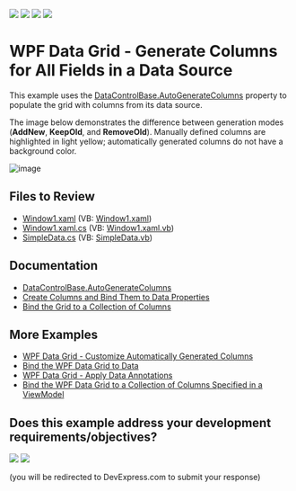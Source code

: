 <!-- default badges list -->
![](https://img.shields.io/endpoint?url=https://codecentral.devexpress.com/api/v1/VersionRange/128648371/22.2.2%2B)
[![](https://img.shields.io/badge/Open_in_DevExpress_Support_Center-FF7200?style=flat-square&logo=DevExpress&logoColor=white)](https://supportcenter.devexpress.com/ticket/details/E1521)
[![](https://img.shields.io/badge/📖_How_to_use_DevExpress_Examples-e9f6fc?style=flat-square)](https://docs.devexpress.com/GeneralInformation/403183)
[![](https://img.shields.io/badge/💬_Leave_Feedback-feecdd?style=flat-square)](#does-this-example-address-your-development-requirementsobjectives)
<!-- default badges end -->

# WPF Data Grid - Generate Columns for All Fields in a Data Source

This example uses the [DataControlBase.AutoGenerateColumns](https://docs.devexpress.com/WPF/DevExpress.Xpf.Grid.DataControlBase.AutoGenerateColumns) property to populate the grid with columns from its data source.

The image below demonstrates the difference between generation modes (**AddNew**, **KeepOld**, and **RemoveOld**). Manually defined columns are highlighted in light yellow; automatically generated columns do not have a background color.

![image](https://user-images.githubusercontent.com/65009440/209556936-8470d8a6-2878-49a5-908f-f1b70d603d34.png)

## Files to Review

* [Window1.xaml](./CS/Window1.xaml) (VB: [Window1.xaml](./VB/Window1.xaml))
* [Window1.xaml.cs](./CS/ViewModel.cs) (VB: [Window1.xaml.vb](./VB/ViewModel.vb))
* [SimpleData.cs](./CS/SimpleData.cs) (VB: [SimpleData.vb](./VB/SimpleData.vb))

## Documentation

* [DataControlBase.AutoGenerateColumns](https://docs.devexpress.com/WPF/DevExpress.Xpf.Grid.DataControlBase.AutoGenerateColumns)
* [Create Columns and Bind Them to Data Properties](https://docs.devexpress.com/WPF/6094/controls-and-libraries/data-grid/grid-view-data-layout/columns-and-card-fields/create-columns-and-bind-them-to-data-properties)
* [Bind the Grid to a Collection of Columns](https://docs.devexpress.com/WPF/10121/controls-and-libraries/data-grid/examples/mvvm-enhancements/binding-to-a-collection-of-columns)

## More Examples

* [WPF Data Grid - Customize Automatically Generated Columns](https://github.com/DevExpress-Examples/how-to-customize-automatically-generated-columns-e2019)
* [Bind the WPF Data Grid to Data](https://github.com/DevExpress-Examples/how-to-bind-wpf-grid-to-data)
* [WPF Data Grid - Apply Data Annotations](https://github.com/DevExpress-Examples/how-to-apply-data-annotations-e2579)
* [Bind the WPF Data Grid to a Collection of Columns Specified in a ViewModel](https://github.com/DevExpress-Examples/wpf-data-grid-bind-columns-to-viewmodel-collection)
<!-- feedback -->
## Does this example address your development requirements/objectives?

[<img src="https://www.devexpress.com/support/examples/i/yes-button.svg"/>](https://www.devexpress.com/support/examples/survey.xml?utm_source=github&utm_campaign=wpf-data-grid-generate-columns-for-all-fields-in-data-source&~~~was_helpful=yes) [<img src="https://www.devexpress.com/support/examples/i/no-button.svg"/>](https://www.devexpress.com/support/examples/survey.xml?utm_source=github&utm_campaign=wpf-data-grid-generate-columns-for-all-fields-in-data-source&~~~was_helpful=no)

(you will be redirected to DevExpress.com to submit your response)
<!-- feedback end -->
